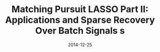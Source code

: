 ---
title: "Matching Pursuit LASSO Part II: Applications and Sparse Recovery Over Batch Signals s"
collection: journals
permalink: /publication/Matching
date: 2014-12-25
year: "2014"
venue: " IEEE Trans. Signal Processing 63(3)"
city: 
state: ""
thumbnail: "Matching.png"
teaser : 
authors: "M. Tan, I. W. Tsang, L. Wang"
bibtex: Matching.txt
uri: Matching.pdf
arxiv: 
project: 
source: Matching_2.rar
poster: 
data:
---